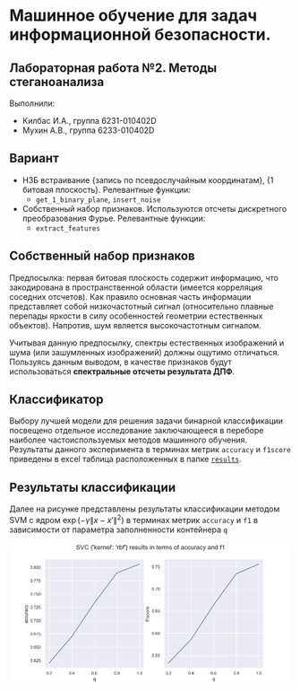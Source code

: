 # Машинное обучение для задач информационной безопасности.
## Лабораторная работа №2. Методы стеганоанализа
Выполнили:
- Килбас И.А., группа 6231-010402D
- Мухин А.В., группа 6233-010402D

## Вариант
- НЗБ встраивание {запись по псевдослучайным координатам}, {1 битовая плоскость}. Релевантные функции:
    - `get_1_binary_plane`, `insert_noise`
- Собственный набор признаков. Используются отсчеты дискретного преобразования Фурье. Релевантные функции:
    - `extract_features`

## Собственный набор признаков
Предпосылка: первая битовая плоскость содержит информацию, что закодирована в пространственной области (имеется корреляция соседних отсчетов). Как правило основная часть информации представляет собой низкочастотный сигнал (относительно плавные перепады яркости в силу особенностей геометрии естественных объектов). Напротив, шум является высокочастотным сигналом. 

Учитывая данную предпосылку, спектры естественных изображений и шума (или зашумленных изображений) должны ощутимо отличаться. Пользуясь данным выводом, в качестве признаков будут использоваться **спектральные отсчеты результата ДПФ**.

## Классификатор
Выбору лучшей модели для решения задачи бинарной классификации посвещено отдельное исследование заключающееся в переборе наиболее частоиспользуемых методов машинного обучения. Результаты данного эксперимента в терминах метрик `accuracy` и `f1score` приведены в excel таблица расположенных в папке [`results`](./results/).

## Результаты классификации
Далее на рисунке представлены результаты классификации методом SVM с ядром  $\exp(-\gamma \|x-x'\|^2)$ в терминах метрик `accuracy` и `f1` в зависимости от параметра заполненности контейнера `q`

![SVM Results](results/models_result.png)